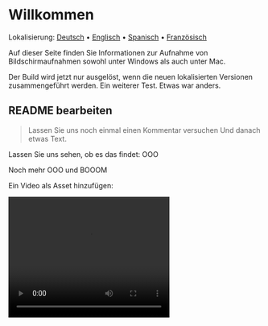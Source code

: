 # Willkommen
Lokalisierung: [Deutsch](https://ewildingli.github.io/Global-Instructor-Guidelines/DE/) • [Englisch](https://ewildingli.github.io/Global-Instructor-Guidelines/) • [Spanisch](https://ewildingli.github.io/Global-Instructor-Guidelines/ES/) • [Französisch](https://ewildingli.github.io/Global-Instructor-Guidelines/FR/)

Auf dieser Seite finden Sie Informationen zur Aufnahme von Bildschirmaufnahmen sowohl unter Windows als auch unter Mac.

Der Build wird jetzt nur ausgelöst, wenn die neuen lokalisierten Versionen zusammengeführt werden.
Ein weiterer Test. Etwas war anders.

## README bearbeiten

> Lassen Sie uns noch einmal einen Kommentar versuchen
Und danach etwas Text.

Lassen Sie uns sehen, ob es das findet: OOO

Noch mehr OOO und BOOOM

Ein Video als Asset hinzufügen:

<video width="320" height="240" controls><source src="https://github.com/user-attachments/assets/be74703f-6879-45a5-ac12-fa11a221ed79" type="video/mp4">Ihr Browser unterstützt das Video-Tag nicht.</video>